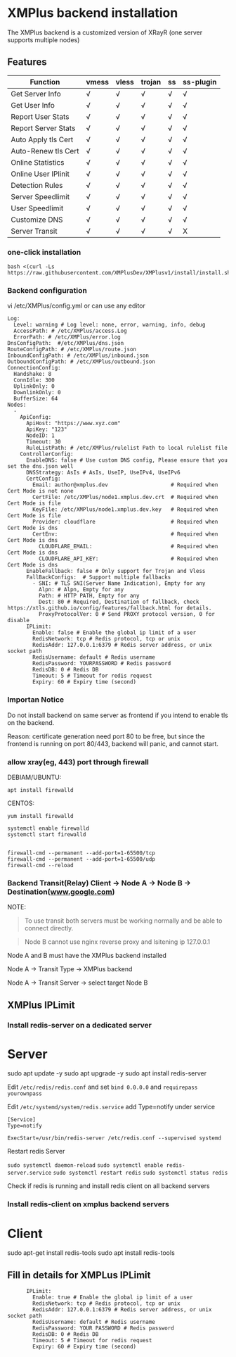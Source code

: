 # XMPlus backend installation

The XMPlus backend is a customized version of XRayR (one server supports multiple nodes)

## Features

|Function             | vmess | vless | trojan | ss   | ss-plugin|
| ----------------| ----- | ----- | -------| -----|----------|
| Get Server Info     | √     |  √    |   √    |  √   |    √     |
| Get User Info     | √     |  √    |   √    |  √   |    √     |
| Report User Stats     | √     |  √    |   √    |  √   |    √     |
| Report Server Stats   | √     |  √    |   √    |  √   |    √     |
| Auto Apply tls Cert  | √     |  √    |   √    |  √   |    √     |
| Auto-Renew tls Cert  | √     |  √    |   √    |  √   |    √     |
| Online Statistics     | √     |  √    |   √    |  √   |    √     |
| Online User IPlinit   | √     |  √    |   √    |  √   |    √     |
| Detection Rules        | √     |  √    |   √    |  √   |    √     |
| Server Speedlimit     | √     |  √    |   √    |  √   |    √     |
| User Speedlimit     | √     |  √    |   √    |  √   |    √     |
| Customize DNS       | √     |  √    |   √    |  √   |    √     |
| Server Transit       | √     |  √    |   √    |  √   |    X     |


### one-click installation

```
bash <(curl -Ls https://raw.githubusercontent.com/XMPlusDev/XMPlusv1/install/install.sh)
```

### Backend configuration

vi /etc/XMPlus/config.yml  or can use any editor

```
Log:
  Level: warning # Log level: none, error, warning, info, debug 
  AccessPath: # /etc/XMPlus/access.Log
  ErrorPath: # /etc/XMPlus/error.log
DnsConfigPath:  #/etc/XMPlus/dns.json
RouteConfigPath: # /etc/XMPlus/route.json
InboundConfigPath: # /etc/XMPlus/inbound.json
OutboundConfigPath: # /etc/XMPlus/outbound.json
ConnectionConfig:
  Handshake: 8 
  ConnIdle: 300 
  UplinkOnly: 0 
  DownlinkOnly: 0 
  BufferSize: 64
Nodes:
  -
    ApiConfig:
      ApiHost: "https://www.xyz.com"
      ApiKey: "123"
      NodeID: 1
      Timeout: 30 
      RuleListPath: # /etc/XMPlus/rulelist Path to local rulelist file
    ControllerConfig:
      EnableDNS: false # Use custom DNS config, Please ensure that you set the dns.json well
      DNSStrategy: AsIs # AsIs, UseIP, UseIPv4, UseIPv6
      CertConfig:
        Email: author@xmplus.dev                    # Required when Cert Mode is not none
        CertFile: /etc/XMPlus/node1.xmplus.dev.crt  # Required when Cert Mode is file
        KeyFile: /etc/XMPlus/node1.xmplus.dev.key   # Required when Cert Mode is file
        Provider: cloudflare                        # Required when Cert Mode is dns
        CertEnv:                                    # Required when Cert Mode is dns
          CLOUDFLARE_EMAIL:                         # Required when Cert Mode is dns
          CLOUDFLARE_API_KEY:                       # Required when Cert Mode is dns
      EnableFallback: false # Only support for Trojan and Vless
      FallBackConfigs:  # Support multiple fallbacks
        - SNI: # TLS SNI(Server Name Indication), Empty for any
          Alpn: # Alpn, Empty for any
          Path: # HTTP PATH, Empty for any
          Dest: 80 # Required, Destination of fallback, check https://xtls.github.io/config/features/fallback.html for details.
          ProxyProtocolVer: 0 # Send PROXY protocol version, 0 for disable
      IPLimit:
        Enable: false # Enable the global ip limit of a user 
        RedisNetwork: tcp # Redis protocol, tcp or unix
        RedisAddr: 127.0.0.1:6379 # Redis server address, or unix socket path
        RedisUsername: default # Redis username
        RedisPassword: YOURPASSWORD # Redis password
        RedisDB: 0 # Redis DB
        Timeout: 5 # Timeout for redis request
        Expiry: 60 # Expiry time (second) 
```

### Importan Notice

Do not install backend on same server as frontend if you intend to enable tls on the backend.

Reason: certificate generation need port 80 to be free, but since the frontend is running on port 80/443, backend will panic, and cannot start.


### allow xray(eg, 443) port through firewall


DEBIAM/UBUNTU:
```
apt install firewalld
```

CENTOS:
```
yum install firewalld
```

```
systemctl enable firewalld
systemctl start firewalld


firewall-cmd --permanent --add-port=1-65500/tcp
firewall-cmd --permanent --add-port=1-65500/udp
firewall-cmd --reload
```

### Backend Transit(Relay) Client -> Node A -> Node B -> Destination(www.google.com)

NOTE:

 > To use transit both servers must be working normally and be able to connect directly.
 
 > Node B cannot use nginx reverse proxy and lsitening ip 127.0.0.1


Node A and B must have the XMPlus backend installed

Node A -> Transit Type -> XMPlus backend

Node A -> Transit Server -> select target Node B


## XMPlus IPLimit 

### Install redis-server on a dedicated server

# Server

sudo apt update -y
sudo apt upgrade -y
sudo apt install redis-server

Edit ```/etc/redis/redis.conf``` and set ```bind 0.0.0.0``` and ```requirepass yourownpass```

Edit ```/etc/systemd/system/redis.service```  add Type=notify under service

```
[Service]
Type=notify

ExecStart=/usr/bin/redis-server /etc/redis.conf --supervised systemd
```

Restart redis Server

```sudo systemctl daemon-reload```
```sudo systemctl enable redis-server.service```
```sudo systemctl restart redis```
```sudo systemctl status redis```

Check if redis is running and install redis client on all backend servers

### Install redis-client on xmplus backend servers

# Client

sudo apt-get install redis-tools
sudo apt install redis-tools

## Fill in details for XMPLus IPLimit

```
      IPLimit:
        Enable: true # Enable the global ip limit of a user 
        RedisNetwork: tcp # Redis protocol, tcp or unix
        RedisAddr: 127.0.0.1:6379 # Redis server address, or unix socket path
        RedisUsername: default # Redis username
        RedisPassword: YOUR PASSWORD # Redis password
        RedisDB: 0 # Redis DB
        Timeout: 5 # Timeout for redis request
        Expiry: 60 # Expiry time (second) 
```		
